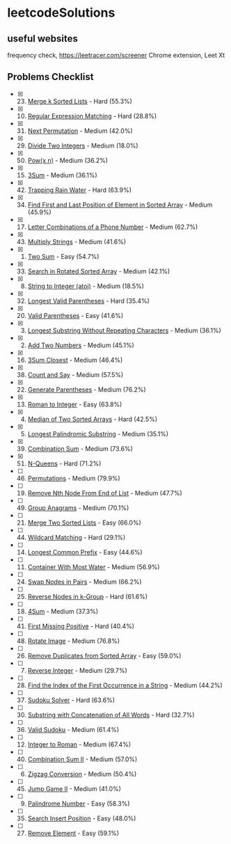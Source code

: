 # leetcodeSolutions

## useful websites
frequency check, https://leetracer.com/screener
Chrome extension, Leet Xt

## Problems Checklist
- [x] 23. [Merge k Sorted Lists](https://leetcode.com/problems/merge-k-sorted-lists/) - Hard (55.3%)
- [x] 10. [Regular Expression Matching](https://leetcode.com/problems/regular-expression-matching/) - Hard (28.8%)
- [x] 31. [Next Permutation](https://leetcode.com/problems/next-permutation/) - Medium (42.0%)
- [x] 29. [Divide Two Integers](https://leetcode.com/problems/divide-two-integers/) - Medium (18.0%)
- [x] 50. [Pow(x n)](https://leetcode.com/problems/powx-n/) - Medium (36.2%)
- [x] 15. [3Sum](https://leetcode.com/problems/3sum/) - Medium (36.1%)
- [x] 42. [Trapping Rain Water](https://leetcode.com/problems/trapping-rain-water/) - Hard (63.9%)
- [x] 34. [Find First and Last Position of Element in Sorted Array](https://leetcode.com/problems/find-first-and-last-position-of-element-in-sorted-array/) - Medium (45.9%)
- [x] 17. [Letter Combinations of a Phone Number](https://leetcode.com/problems/letter-combinations-of-a-phone-number/) - Medium (62.7%)
- [x] 43. [Multiply Strings](https://leetcode.com/problems/multiply-strings/) - Medium (41.6%)
- [x] 1. [Two Sum](https://leetcode.com/problems/two-sum/) - Easy (54.7%)
- [x] 33. [Search in Rotated Sorted Array](https://leetcode.com/problems/search-in-rotated-sorted-array/) - Medium (42.1%)
- [x] 8. [String to Integer (atoi)](https://leetcode.com/problems/string-to-integer-atoi/) - Medium (18.5%)
- [x] 32. [Longest Valid Parentheses](https://leetcode.com/problems/longest-valid-parentheses/) - Hard (35.4%)
- [x] 20. [Valid Parentheses](https://leetcode.com/problems/valid-parentheses/) - Easy (41.6%)
- [x] 3. [Longest Substring Without Repeating Characters](https://leetcode.com/problems/longest-substring-without-repeating-characters/) - Medium (36.1%)
- [x] 2. [Add Two Numbers](https://leetcode.com/problems/add-two-numbers/) - Medium (45.1%)
- [x] 16. [3Sum Closest](https://leetcode.com/problems/3sum-closest/) - Medium (46.4%)
- [x] 38. [Count and Say](https://leetcode.com/problems/count-and-say/) - Medium (57.5%)
- [x] 22. [Generate Parentheses](https://leetcode.com/problems/generate-parentheses/) - Medium (76.2%)
- [x] 13. [Roman to Integer](https://leetcode.com/problems/roman-to-integer/) - Easy (63.8%)
- [x] 4. [Median of Two Sorted Arrays](https://leetcode.com/problems/median-of-two-sorted-arrays/) - Hard (42.5%)
- [x] 5. [Longest Palindromic Substring](https://leetcode.com/problems/longest-palindromic-substring/) - Medium (35.1%)
- [x] 39. [Combination Sum](https://leetcode.com/problems/combination-sum/) - Medium (73.6%)
- [x] 51. [N-Queens](https://leetcode.com/problems/n-queens/) - Hard (71.2%)
- [ ] 46. [Permutations](https://leetcode.com/problems/permutations/) - Medium (79.9%)
- [ ] 19. [Remove Nth Node From End of List](https://leetcode.com/problems/remove-nth-node-from-end-of-list/) - Medium (47.7%)
- [ ] 49. [Group Anagrams](https://leetcode.com/problems/group-anagrams/) - Medium (70.1%)
- [ ] 21. [Merge Two Sorted Lists](https://leetcode.com/problems/merge-two-sorted-lists/) - Easy (66.0%)
- [ ] 44. [Wildcard Matching](https://leetcode.com/problems/wildcard-matching/) - Hard (29.1%)
- [ ] 14. [Longest Common Prefix](https://leetcode.com/problems/longest-common-prefix/) - Easy (44.6%)
- [ ] 11. [Container With Most Water](https://leetcode.com/problems/container-with-most-water/) - Medium (56.9%)
- [ ] 24. [Swap Nodes in Pairs](https://leetcode.com/problems/swap-nodes-in-pairs/) - Medium (66.2%)
- [ ] 25. [Reverse Nodes in k-Group](https://leetcode.com/problems/reverse-nodes-in-k-group/) - Hard (61.6%)
- [ ] 18. [4Sum](https://leetcode.com/problems/4sum/) - Medium (37.3%)
- [ ] 41. [First Missing Positive](https://leetcode.com/problems/first-missing-positive/) - Hard (40.4%)
- [ ] 48. [Rotate Image](https://leetcode.com/problems/rotate-image/) - Medium (76.8%)
- [ ] 26. [Remove Duplicates from Sorted Array](https://leetcode.com/problems/remove-duplicates-from-sorted-array/) - Easy (59.0%)
- [ ] 7. [Reverse Integer](https://leetcode.com/problems/reverse-integer/) - Medium (29.7%)
- [ ] 28. [Find the Index of the First Occurrence in a String](https://leetcode.com/problems/find-the-index-of-the-first-occurrence-in-a-string/) - Medium (44.2%)
- [ ] 37. [Sudoku Solver](https://leetcode.com/problems/sudoku-solver/) - Hard (63.6%)
- [ ] 30. [Substring with Concatenation of All Words](https://leetcode.com/problems/substring-with-concatenation-of-all-words/) - Hard (32.7%)
- [ ] 36. [Valid Sudoku](https://leetcode.com/problems/valid-sudoku/) - Medium (61.4%)
- [ ] 12. [Integer to Roman](https://leetcode.com/problems/integer-to-roman/) - Medium (67.4%)
- [ ] 40. [Combination Sum II](https://leetcode.com/problems/combination-sum-ii/) - Medium (57.0%)
- [ ] 6. [Zigzag Conversion](https://leetcode.com/problems/zigzag-conversion/) - Medium (50.4%)
- [ ] 45. [Jump Game II](https://leetcode.com/problems/jump-game-ii/) - Medium (41.0%)
- [ ] 9. [Palindrome Number](https://leetcode.com/problems/palindrome-number/) - Easy (58.3%)
- [ ] 35. [Search Insert Position](https://leetcode.com/problems/search-insert-position/) - Easy (48.0%)
- [ ] 27. [Remove Element](https://leetcode.com/problems/remove-element/) - Easy (59.1%)

